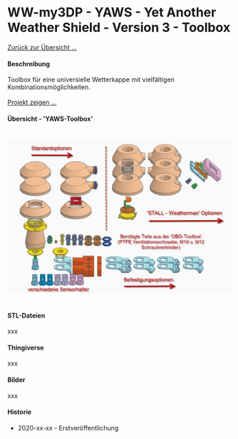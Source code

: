 # WW-my3DP - YAWS - Yet Another Weather Shield - Version 3 - Toolbox

[Zurück zur Übersicht ...](../README.md)

#### Beschreibung
Toolbox für eine universielle Wetterkappe mit vielfältigen Kombinationsmöglichkeiten.
<br><br>
[Projekt zeigen ...](https://github.com/wolwin/WW-mySHP/blob/master/SHP_YAWS/README.md)

#### Übersicht - 'YAWS-Toolbox'
<br>![WW-my3DP - YAWS](./img/3DP_YAWS_Overview_01.jpg "YAWS-Toolbox - Übersicht")
<br><br>

#### STL-Dateien
xxx

#### Thingiverse
xxx

#### Bilder
xxx

#### Historie
- 2020-xx-xx - Erstveröffentlichung
